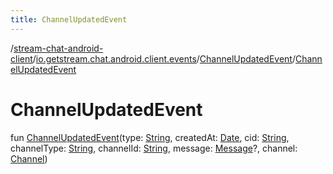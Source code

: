 ```yaml
---
title: ChannelUpdatedEvent
---
```

/[stream-chat-android-client](../../index.md)/[io.getstream.chat.android.client.events](../index.md)/[ChannelUpdatedEvent](index.md)/[ChannelUpdatedEvent](ChannelUpdatedEvent.md)  
  
  
  
# ChannelUpdatedEvent  
fun [ChannelUpdatedEvent](ChannelUpdatedEvent.md)(type: [String](https://kotlinlang.org/api/latest/jvm/stdlib/kotlin/-string/index.html), createdAt: [Date](https://developer.android.com/reference/kotlin/java/util/Date.html), cid: [String](https://kotlinlang.org/api/latest/jvm/stdlib/kotlin/-string/index.html), channelType: [String](https://kotlinlang.org/api/latest/jvm/stdlib/kotlin/-string/index.html), channelId: [String](https://kotlinlang.org/api/latest/jvm/stdlib/kotlin/-string/index.html), message: [Message](../../io.getstream.chat.android.client.models/Message/index.md)?, channel: [Channel](../../io.getstream.chat.android.client.models/Channel/index.md))
